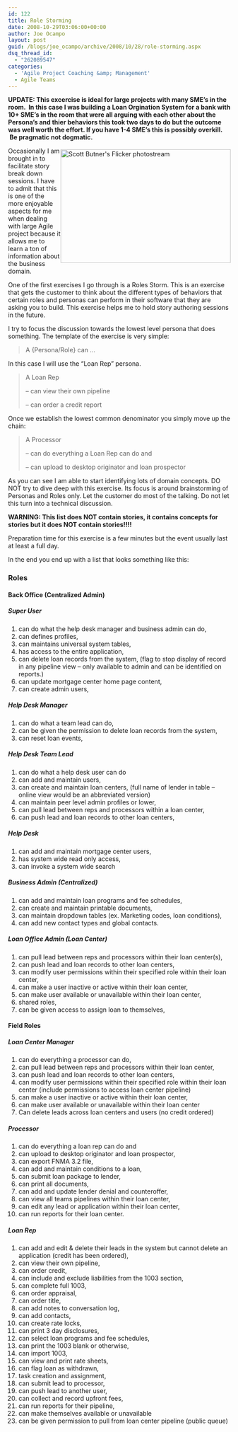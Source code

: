 ```yaml
---
id: 122
title: Role Storming
date: 2008-10-29T03:06:00+00:00
author: Joe Ocampo
layout: post
guid: /blogs/joe_ocampo/archive/2008/10/28/role-storming.aspx
dsq_thread_id:
  - "262089547"
categories:
  - 'Agile Project Coaching &amp; Management'
  - Agile Teams
---
```

**UPDATE: This excercise is ideal for large projects with many SME&#8217;s in the room. &nbsp;In this case I was building a Loan Orgination System for a bank with 10+ SME&#8217;s in the room that were all arguing with each other about the Persona&#8217;s and thier behaviors this took two days to do but the outcome was well worth the effort. If you have 1-4 SME&#8217;s this is possibly overkill. &nbsp;Be pragmatic not dogmatic.**&nbsp;

<img width="385" height="257" style="float: right;margin-top: 5px;margin-bottom: 5px" src="http://farm4.static.flickr.com/3236/2743011951_abf5d55723.jpg?v=0" alt="Scott Butner's Flicker photostream" />

Occasionally I am brought in to facilitate story break down sessions. I have to admit that this is one of the more enjoyable aspects for me when dealing with large Agile project because it allows me to learn a ton of information about the business domain. 

One of the first exercises I go through is a Roles Storm. This is an exercise that gets the customer to think about the different types of behaviors that certain roles and personas can perform in their software that they are asking you to build. This exercise helps me to hold story authoring sessions in the future. 

I try to focus the discussion towards the lowest level persona that does something. The template of the exercise is very simple: 

> A {Persona/Role} can &hellip;

In this case I will use the &ldquo;Loan Rep&rdquo; persona. 

> A Loan Rep 
> 
> &#8211; can view their own pipeline 
> 
> &#8211; can order a credit report

Once we establish the lowest common denominator you simply move up the chain: 

> A Processor 
> 
> &#8211; can do everything a Loan Rep can do and 
> 
> &#8211; can upload to desktop originator and loan prospector

As you can see I am able to start identifying lots of domain concepts. DO NOT try to dive deep with this exercise. Its focus is around brainstorming of Personas and Roles only. Let the customer do most of the talking. Do not let this turn into a technical discussion. 

**WARNING: This list does NOT contain stories, it contains concepts for stories but it does NOT contain stories!!!!** 

Preparation time for this exercise is a few minutes but the event usually last at least a full day. 

In the end you end up with a list that looks something like this: 

### Roles

#### Back Office (Centralized Admin)

##### Super User

  1. can do what the help desk manager and business admin can do, 
  2. can defines profiles, 
  3. can maintains universal system tables, 
  4. has access to the entire application, 
  5. can delete loan records from the system, (flag to stop display of record in any pipeline view &ndash; only available to admin and can be identified on reports.) 
  6. can update mortgage center home page content, 
  7. can create admin users, 

##### Help Desk Manager

  1. can do what a team lead can do, 
  2. can be given the permission to delete loan records from the system, 
  3. <revisit> can reset loan events, 

##### Help Desk Team Lead

  1. can do what a help desk user can do 
  2. can add and maintain users, 
  3. can create and maintain loan centers, (full name of lender in table &ndash; online view would be an abbreviated version) 
  4. can maintain peer level admin profiles or lower, 
  5. can pull lead between reps and processors within a loan center, 
  6. can push lead and loan records to other loan centers, 

##### Help Desk

  1. can add and maintain mortgage center users, 
  2. has system wide read only access, 
  3. can invoke a system wide search 

##### Business Admin (Centralized)

  1. can add and maintain loan programs and fee schedules, 
  2. <revisit> can create and maintain printable documents, 
  3. <revisit>can maintain dropdown tables (ex. Marketing codes, loan conditions), 
  4. can add new contact types and global contacts. 

##### Loan Office Admin (Loan Center)

  1. can pull lead between reps and processors within their loan center(s), 
  2. can push lead and loan records to other loan centers, 
  3. can modify user permissions within their specified role within their loan center, 
  4. can make a user inactive or active within their loan center, 
  5. can make user available or unavailable within their loan center, 
  6. <revisit> shared roles, 
  7. can be given access to assign loan to themselves, 

#### Field Roles

##### Loan Center Manager 

  1. can do everything a processor can do, 
  2. can pull lead between reps and processors within their loan center, 
  3. can push lead and loan records to other loan centers, 
  4. can modify user permissions within their specified role within their loan center (include permissions to access loan center pipeline) 
  5. can make a user inactive or active within their loan center, 
  6. can make user available or unavailable within their loan center 
  7. Can delete leads across loan centers and users (no credit ordered) 

##### Processor

  1. can do everything a loan rep can do and 
  2. can upload to desktop originator and loan prospector, 
  3. can export FNMA 3.2 file, 
  4. can add and maintain conditions to a loan, 
  5. can submit loan package to lender, 
  6. can print all documents, 
  7. can add and update lender denial and counteroffer, 
  8. can view all teams pipelines within their loan center, 
  9. can edit any lead or application within their loan center, 
 10. can run reports for their loan center. 

##### Loan Rep

  1. can add and edit & delete their leads in the system but cannot delete an application (credit has been ordered), 
  2. can view their own pipeline, 
  3. can order credit, 
  4. can include and exclude liabilities from the 1003 section, 
  5. can complete full 1003, 
  6. can order appraisal, 
  7. can order title, 
  8. can add notes to conversation log, 
  9. can add contacts, 
 10. can create rate locks, 
 11. can print 3 day disclosures, 
 12. can select loan programs and fee schedules, 
 13. can print the 1003 blank or otherwise, 
 14. can import 1003, 
 15. can view and print rate sheets, 
 16. can flag loan as withdrawn, 
 17. <revisit> task creation and assignment, 
 18. can submit lead to processor, 
 19. can push lead to another user, 
 20. can collect and record upfront fees, 
 21. can run reports for their pipeline, 
 22. can make themselves available or unavailable 
 23. can be given permission to pull from loan center pipeline (public queue)